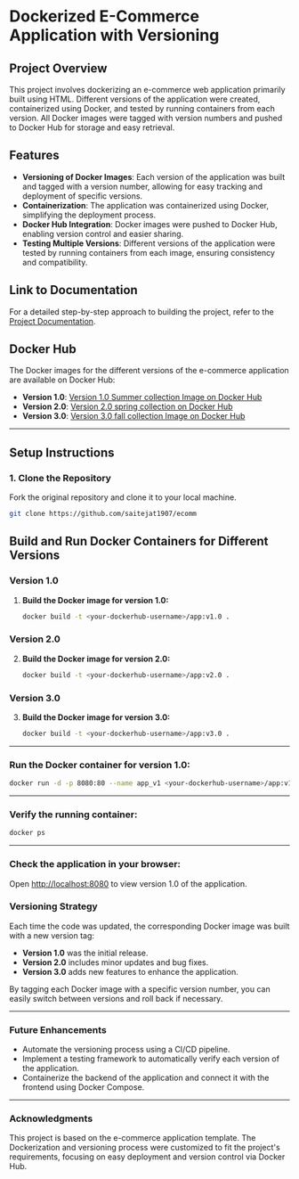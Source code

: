 # Dockerized E-Commerce Application with Versioning

## Project Overview
This project involves dockerizing an e-commerce web application primarily built using HTML. Different versions of the application were created, containerized using Docker, and tested by running containers from each version. All Docker images were tagged with version numbers and pushed to Docker Hub for storage and easy retrieval.

## Features
- **Versioning of Docker Images**: Each version of the application was built and tagged with a version number, allowing for easy tracking and deployment of specific versions.
- **Containerization**: The application was containerized using Docker, simplifying the deployment process.
- **Docker Hub Integration**: Docker images were pushed to Docker Hub, enabling version control and easier sharing.
- **Testing Multiple Versions**: Different versions of the application were tested by running containers from each image, ensuring consistency and compatibility.

## Link to Documentation
For a detailed step-by-step approach to building the project, refer to the [Project Documentation](https://github.com/saitejat1907/lms/blob/main/Docker%20Projects/ecomm%20Dockerization/Documentation.docx).

## Docker Hub
The Docker images for the different versions of the e-commerce application are available on Docker Hub:

- **Version 1.0**: [Version 1.0 Summer collection Image on Docker Hub](https://hub.docker.com/layers/saiteja19799/ecomm/v3-Summer/images/sha256-7d4a43d844c9f31e16482e6d500dc844ff53449b56fa78ac9c2cf903e7fe470b?context=repo)
- **Version 2.0**: [Version 2.0 spring collection on Docker Hub](https://hub.docker.com/layers/saiteja19799/ecomm/v2-spring/images/sha256-30b81e379fa18d2e81e8c45a3acf0fd017cf4b8784f154a2fb08e97ba3afec64?context=repo)
- **Version 3.0**: [Version 3.0 fall collection Image on Docker Hub](https://hub.docker.com/layers/saiteja19799/ecomm/v1-fall/images/sha256-e98d18d823db472ca828330f4319e3cf7bdb3b7a0dcc5ec9020ba138b06dcb51?context=repo)

---

## Setup Instructions

### 1. Clone the Repository
Fork the original repository and clone it to your local machine.

```bash
git clone https://github.com/saitejat1907/ecomm
```
## Build and Run Docker Containers for Different Versions

### Version 1.0

1. **Build the Docker image for version 1.0:**
   ```bash
   docker build -t <your-dockerhub-username>/app:v1.0 .
   ```
### Version 2.0

2. **Build the Docker image for version 2.0:**
   ```bash
   docker build -t <your-dockerhub-username>/app:v2.0 .
   ```
### Version 3.0

3. **Build the Docker image for version 3.0:**
   ```bash
   docker build -t <your-dockerhub-username>/app:v3.0 .
   ```
---
### Run the Docker container for version 1.0:

```bash
docker run -d -p 8080:80 --name app_v1 <your-dockerhub-username>/app:v1.0
```
---

### Verify the running container:

```bash
docker ps
```
---
### Check the application in your browser:
Open [http://localhost:8080](http://localhost:8080) to view version 1.0 of the application.


### Versioning Strategy
Each time the code was updated, the corresponding Docker image was built with a new version tag:

- **Version 1.0** was the initial release.
- **Version 2.0** includes minor updates and bug fixes.
- **Version 3.0** adds new features to enhance the application.

By tagging each Docker image with a specific version number, you can easily switch between versions and roll back if necessary.

---
### Future Enhancements
- Automate the versioning process using a CI/CD pipeline.
- Implement a testing framework to automatically verify each version of the application.
- Containerize the backend of the application and connect it with the frontend using Docker Compose.

---

### Acknowledgments
This project is based on the e-commerce application template. The Dockerization and versioning process were customized to fit the project's requirements, focusing on easy deployment and version control via Docker Hub.

